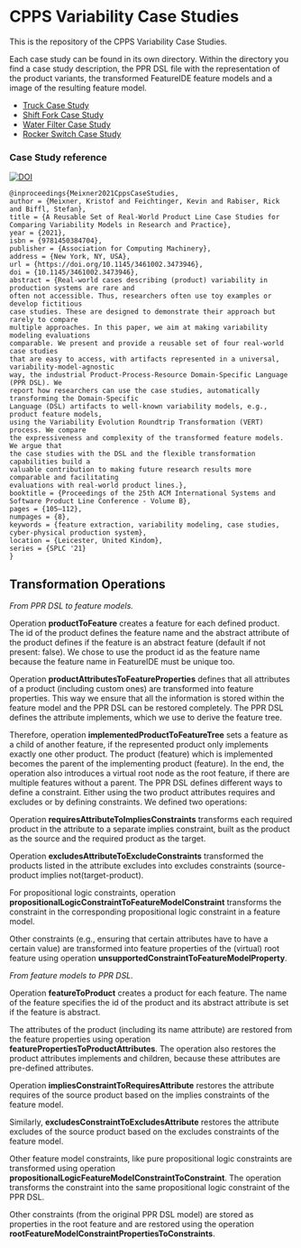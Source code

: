 # CPPS Variability Case Studies

This is the repository of the CPPS Variability Case Studies.

Each case study can be found in its own directory.
Within the directory you find a case study description, the PPR DSL file with the representation of the product variants, the transformed FeatureIDE feature models and a image of the resulting feature model.

- [Truck Case Study](/truck/)
- [Shift Fork Case Study](/shiftfork/)
- [Water Filter Case Study](/waterfilter/)
- [Rocker Switch Case Study](/rockerswitch/)

### Case Study reference

[![DOI](https://img.shields.io/badge/DOI-10.1145/3461002.3473946-888888.svg)](https://doi.org/10.1145/3461002.3473946)

```
@inproceedings{Meixner2021CppsCaseStudies,
author = {Meixner, Kristof and Feichtinger, Kevin and Rabiser, Rick and Biffl, Stefan},
title = {A Reusable Set of Real-World Product Line Case Studies for Comparing Variability Models in Research and Practice},
year = {2021},
isbn = {9781450384704},
publisher = {Association for Computing Machinery},
address = {New York, NY, USA},
url = {https://doi.org/10.1145/3461002.3473946},
doi = {10.1145/3461002.3473946},
abstract = {Real-world cases describing (product) variability in production systems are rare and
often not accessible. Thus, researchers often use toy examples or develop fictitious
case studies. These are designed to demonstrate their approach but rarely to compare
multiple approaches. In this paper, we aim at making variability modeling evaluations
comparable. We present and provide a reusable set of four real-world case studies
that are easy to access, with artifacts represented in a universal, variability-model-agnostic
way, the industrial Product-Process-Resource Domain-Specific Language (PPR DSL). We
report how researchers can use the case studies, automatically transforming the Domain-Specific
Language (DSL) artifacts to well-known variability models, e.g., product feature models,
using the Variability Evolution Roundtrip Transformation (VERT) process. We compare
the expressiveness and complexity of the transformed feature models. We argue that
the case studies with the DSL and the flexible transformation capabilities build a
valuable contribution to making future research results more comparable and facilitating
evaluations with real-world product lines.},
booktitle = {Proceedings of the 25th ACM International Systems and Software Product Line Conference - Volume B},
pages = {105–112},
numpages = {8},
keywords = {feature extraction, variability modeling, case studies, cyber-physical production system},
location = {Leicester, United Kindom},
series = {SPLC '21}
}
```

## Transformation Operations

*From PPR DSL to feature models.* 

Operation **productToFeature** creates a feature for each defined product. The id of the product defines the feature name and the abstract attribute of the product defines if the feature is an abstract feature (default if not present: false). We chose to use the product id as the feature name because the feature name in
FeatureIDE must be unique too. 

Operation **productAttributesToFeatureProperties** defines that all attributes of a product (including custom ones) are transformed into feature properties. This way we ensure that all the information is stored within the feature model and the PPR DSL can be restored completely. The PPR DSL defines the attribute implements, which we use to derive the feature tree. 

Therefore, operation **implementedProductToFeatureTree** sets a feature as a child of another feature, if the represented product only implements exactly one other product. The product (feature) which is implemented becomes the parent of the implementing product (feature). In the end, the operation also introduces a virtual root node as the root feature, if there are multiple features without a parent. The PPR DSL defines different ways to define a constraint. Either using the two product attributes requires and excludes or by defining constraints. We defined two operations: 

Operation **requiresAttributeToImpliesConstraints** transforms each required product in the attribute to a separate implies constraint, built as the product as the source and the required product as the target.

Operation **excludesAttributeToExcludeConstraints** transformed the products listed in the attribute excludes into excludes constraints (source-product implies not(target-product). 

For propositional logic constraints, operation **propositionalLogicConstraintToFeatureModelConstraint** transforms the constraint in the corresponding propositional logic constraint in a feature model. 

Other constraints (e.g., ensuring that certain attributes have to have a certain value) are transformed into feature properties of the (virtual) root feature using operation **unsupportedConstraintToFeatureModelProperty**.

*From feature models to PPR DSL.* 

Operation **featureToProduct** creates a product for each feature. The name of the feature specifies the id of the product and its abstract attribute is set if the feature is abstract. 

The attributes of the product (including its name attribute) are restored from the feature properties using operation **featurePropertiesToProductAttributes**. The operation also restores the product attributes implements and children, because these attributes are pre-defined attributes. 

Operation **impliesConstraintToRequiresAttribute** restores the attribute requires of the source product based on the implies constraints of the feature model. 

Similarly, **excludesConstraintToExcludesAttribute** restores the attribute excludes of the source product based on the excludes constraints of the feature model. 

Other feature model constraints, like pure propositional logic constraints are transformed using operation **propositionalLogicFeatureModelConstraintToConstraint**. The operation transforms the constraint into the same propositional logic constraint of the PPR DSL. 

Other constraints (from the original PPR DSL model) are stored as properties in the root feature and are restored using the operation **rootFeatureModelConstraintPropertiesToConstraints**.
